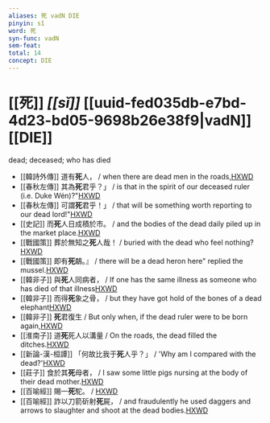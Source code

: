 ```yaml
---
aliases: 死 vadN DIE
pinyin: sǐ
word: 死
syn-func: vadN
sem-feat: 
total: 14
concept: DIE 
---
```

# [[死]] *[[sǐ]]*  [[uuid-fed035db-e7bd-4d23-bd05-9698b26e38f9|vadN]] [[DIE]]
dead; deceased; who has died
 - [[韓詩外傳]] 道有**死**人， / when there are dead men in the roads,[HXWD](https://hxwd.org/textview.html?location=KR1c0066_tls_002-6a.31)
 - [[春秋左傳]] 其為**死**君乎？」 / is that in the spirit of our deceased ruler (i.e. Duke Wén)?"[HXWD](https://hxwd.org/textview.html?location=KR1e0001_tls_005-578a.16)
 - [[春秋左傳]] 可謂**死**君乎！」 / that will be something worth reporting to our dead lord!"[HXWD](https://hxwd.org/textview.html?location=KR1e0001_tls_005-578a.26)
 - [[史記]] 而**死**人日成積於市。 / and the bodies of the dead daily piled up in the market place.[HXWD](https://hxwd.org/textview.html?location=KR2a0001_tls_087-26a.11)
 - [[戰國策]] 葬於無知之**死**人哉！ / buried with the dead who feel nothing?[HXWD](https://hxwd.org/textview.html?location=KR2e0003_tls_074-1a.17)
 - [[戰國策]] 即有**死**鷸。』 / there will be a dead heron here" replied the mussel.[HXWD](https://hxwd.org/textview.html?location=KR2e0003_tls_470-1a.15)
 - [[韓非子]] 與**死**人同病者， / If one has the same illness as someone who has died of that illness[HXWD](https://hxwd.org/textview.html?location=KR3c0005_tls_011-25a.5)
 - [[韓非子]] 而得**死**象之骨， / but they have got hold of the bones of a dead elephant[HXWD](https://hxwd.org/textview.html?location=KR3c0005_tls_020-111a.3)
 - [[韓非子]] **死**君復生 / But only when, if the dead ruler were to be born again,[HXWD](https://hxwd.org/textview.html?location=KR3c0005_tls_038-11a.9)
 - [[淮南子]] 道**死**死人以溝量 / On the roads, the dead filled the ditches.[HXWD](https://hxwd.org/textview.html?location=KR3j0010_tls_013-15a.37)
 - [[新論-漢-桓譚]] 「何故比我于**死**人乎？」 / 'Why am I compared with the dead?'[HXWD](https://hxwd.org/textview.html?location=KR3j0192_tls_002-11a.69)
 - [[莊子]] 食於其**死**母者，
                     / I saw some little pigs nursing at the body of their dead mother.[HXWD](https://hxwd.org/textview.html?location=KR5c0126_tls_005-9a.5)
 - [[百喻經]] 賜一**死**駝。 / [HXWD](https://hxwd.org/textview.html?location=KR6b0066_T_001-0545b.81)
 - [[百喻經]] 詐以刀箭斫射**死**屍， / and fraudulently he used daggers and arrows to slaughter and shoot at the dead bodies.[HXWD](https://hxwd.org/textview.html?location=KR6b0066_T_003-0552c.69)